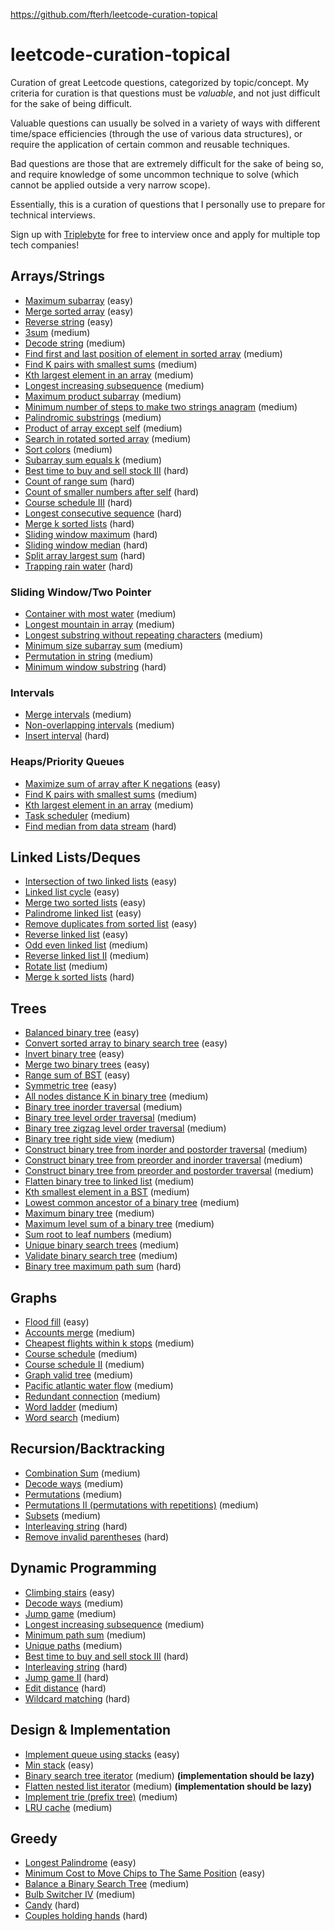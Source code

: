 

https://github.com/fterh/leetcode-curation-topical

# leetcode-curation-topical

Curation of great Leetcode questions, categorized by topic/concept. My criteria for curation is that questions must be *valuable*, and not just difficult for the sake of being difficult.

Valuable questions can usually be solved in a variety of ways with different time/space efficiencies (through the use of various data structures), or require the application of certain common and reusable techniques.

Bad questions are those that are extremely difficult for the sake of being so, and require knowledge of some uncommon technique to solve (which cannot be applied outside a very narrow scope).

Essentially, this is a curation of questions that I personally use to prepare for technical interviews.

Sign up with [Triplebyte](https://triplebyte.com/iv/axLndCI/cp) for free to interview once and apply for multiple top tech companies!

## Arrays/Strings

- [Maximum subarray](https://leetcode-cn.com/problems/maximum-subarray/) (easy)
- [Merge sorted array](https://leetcode-cn.com/problems/merge-sorted-array) (easy)
- [Reverse string](https://leetcode-cn.com/problems/reverse-string/) (easy)
- [3sum](https://leetcode-cn.com/problems/3sum/) (medium)
- [Decode string](https://leetcode-cn.com/problems/decode-string/) (medium)
- [Find first and last position of element in sorted array](https://leetcode-cn.com/problems/find-first-and-last-position-of-element-in-sorted-array/) (medium)
- [Find K pairs with smallest sums](https://leetcode-cn.com/problems/find-k-pairs-with-smallest-sums/) (medium)
- [Kth largest element in an array](https://leetcode-cn.com/problems/kth-largest-element-in-an-array/) (medium)
- [Longest increasing subsequence](https://leetcode-cn.com/problems/longest-increasing-subsequence/) (medium)
- [Maximum product subarray](https://leetcode-cn.com/problems/maximum-product-subarray/) (medium)
- [Minimum number of steps to make two strings anagram](https://leetcode-cn.com/problems/minimum-number-of-steps-to-make-two-strings-anagram/) (medium)
- [Palindromic substrings](https://leetcode-cn.com/problems/palindromic-substrings/) (medium)
- [Product of array except self](https://leetcode-cn.com/problems/product-of-array-except-self/) (medium)
- [Search in rotated sorted array](https://leetcode-cn.com/problems/search-in-rotated-sorted-array/) (medium)
- [Sort colors](https://leetcode-cn.com/problems/sort-colors/) (medium)
- [Subarray sum equals k](https://leetcode-cn.com/problems/subarray-sum-equals-k/) (medium)
- [Best time to buy and sell stock III](https://leetcode-cn.com/problems/best-time-to-buy-and-sell-stock-iii/) (hard)
- [Count of range sum](https://leetcode-cn.com/problems/count-of-range-sum/) (hard)
- [Count of smaller numbers after self](https://leetcode-cn.com/problems/count-of-smaller-numbers-after-self/) (hard)
- [Course schedule III](https://leetcode-cn.com/problems/course-schedule-iii/) (hard)
- [Longest consecutive sequence](https://leetcode-cn.com/problems/longest-consecutive-sequence/) (hard)
- [Merge k sorted lists](https://leetcode-cn.com/problems/merge-k-sorted-lists) (hard)
- [Sliding window maximum](https://leetcode-cn.com/problems/sliding-window-maximum/) (hard)
- [Sliding window median](https://leetcode-cn.com/problems/sliding-window-median/) (hard)
- [Split array largest sum](https://leetcode-cn.com/problems/split-array-largest-sum/) (hard)
- [Trapping rain water](https://leetcode-cn.com/problems/trapping-rain-water/) (hard)

### Sliding Window/Two Pointer

- [Container with most water](https://leetcode-cn.com/problems/container-with-most-water/) (medium)
- [Longest mountain in array](https://leetcode-cn.com/problems/longest-mountain-in-array/) (medium)
- [Longest substring without repeating characters](https://leetcode-cn.com/problems/longest-substring-without-repeating-characters/) (medium)
- [Minimum size subarray sum](https://leetcode-cn.com/problems/minimum-size-subarray-sum/) (medium)
- [Permutation in string](https://leetcode-cn.com/problems/permutation-in-string/) (medium)
- [Minimum window substring](https://leetcode-cn.com/problems/minimum-window-substring/) (hard)

### Intervals

- [Merge intervals](https://leetcode-cn.com/problems/merge-intervals) (medium)
- [Non-overlapping intervals](https://leetcode-cn.com/problems/non-overlapping-intervals/) (medium)
- [Insert interval](https://leetcode-cn.com/problems/insert-interval/) (hard)

### Heaps/Priority Queues

- [Maximize sum of array after K negations](https://leetcode-cn.com/problems/maximize-sum-of-array-after-k-negations/) (easy)
- [Find K pairs with smallest sums](https://leetcode-cn.com/problems/find-k-pairs-with-smallest-sums/) (medium)
- [Kth largest element in an array](https://leetcode-cn.com/problems/kth-largest-element-in-an-array/) (medium)
- [Task scheduler](https://leetcode-cn.com/problems/task-scheduler/) (medium)
- [Find median from data stream](https://leetcode-cn.com/problems/find-median-from-data-stream/) (hard)

## Linked Lists/Deques

- [Intersection of two linked lists](https://leetcode-cn.com/problems/intersection-of-two-linked-lists/) (easy)
- [Linked list cycle](https://leetcode-cn.com/problems/linked-list-cycle) (easy)
- [Merge two sorted lists](https://leetcode-cn.com/problems/merge-two-sorted-lists) (easy)
- [Palindrome linked list](https://leetcode-cn.com/problems/palindrome-linked-list/) (easy)
- [Remove duplicates from sorted list](https://leetcode-cn.com/problems/remove-duplicates-from-sorted-list/) (easy)
- [Reverse linked list](https://leetcode-cn.com/problems/reverse-linked-list/) (easy)
- [Odd even linked list](https://leetcode-cn.com/problems/odd-even-linked-list/) (medium)
- [Reverse linked list II](https://leetcode-cn.com/problems/reverse-linked-list-ii/) (medium)
- [Rotate list](https://leetcode-cn.com/problems/rotate-list/) (medium)
- [Merge k sorted lists](https://leetcode-cn.com/problems/merge-k-sorted-lists/) (hard)

## Trees

- [Balanced binary tree](https://leetcode-cn.com/problems/balanced-binary-tree/) (easy)
- [Convert sorted array to binary search tree](https://leetcode-cn.com/problems/convert-sorted-array-to-binary-search-tree/) (easy)
- [Invert binary tree](https://leetcode-cn.com/problems/invert-binary-tree/) (easy)
- [Merge two binary trees](https://leetcode-cn.com/problems/merge-two-binary-trees/) (easy)
- [Range sum of BST](https://leetcode-cn.com/problems/range-sum-of-bst/) (easy)
- [Symmetric tree](https://leetcode-cn.com/problems/symmetric-tree/) (easy)
- [All nodes distance K in binary tree](https://leetcode-cn.com/problems/all-nodes-distance-k-in-binary-tree/) (medium)
- [Binary tree inorder traversal](https://leetcode-cn.com/problems/binary-tree-inorder-traversal/) (medium)
- [Binary tree level order traversal](https://leetcode-cn.com/problems/binary-tree-level-order-traversal/) (medium)
- [Binary tree zigzag level order traversal](https://leetcode-cn.com/problems/binary-tree-zigzag-level-order-traversal/) (medium)
- [Binary tree right side view](https://leetcode-cn.com/problems/binary-tree-right-side-view/) (medium)
- [Construct binary tree from inorder and postorder traversal](https://leetcode-cn.com/problems/construct-binary-tree-from-inorder-and-postorder-traversal/) (medium)
- [Construct binary tree from preorder and inorder traversal](https://leetcode-cn.com/problems/construct-binary-tree-from-preorder-and-inorder-traversal) (medium)
- [Construct binary tree from preorder and postorder traversal](https://leetcode-cn.com/problems/construct-binary-tree-from-preorder-and-postorder-traversal) (medium)
- [Flatten binary tree to linked list](https://leetcode-cn.com/problems/flatten-binary-tree-to-linked-list/) (medium)
- [Kth smallest element in a BST](https://leetcode-cn.com/problems/kth-smallest-element-in-a-bst/) (medium)
- [Lowest common ancestor of a binary tree](https://leetcode-cn.com/problems/lowest-common-ancestor-of-a-binary-tree/) (medium)
- [Maximum binary tree](https://leetcode-cn.com/problems/maximum-binary-tree/) (medium)
- [Maximum level sum of a binary tree](https://leetcode-cn.com/problems/maximum-level-sum-of-a-binary-tree/) (medium)
- [Sum root to leaf numbers](https://leetcode-cn.com/problems/sum-root-to-leaf-numbers/) (medium)
- [Unique binary search trees](https://leetcode-cn.com/problems/unique-binary-search-trees/) (medium)
- [Validate binary search tree](https://leetcode-cn.com/problems/validate-binary-search-tree/) (medium)
- [Binary tree maximum path sum](https://leetcode-cn.com/problems/binary-tree-maximum-path-sum/) (hard)

## Graphs

- [Flood fill](https://leetcode-cn.com/problems/flood-fill/) (easy)
- [Accounts merge](https://leetcode-cn.com/problems/accounts-merge) (medium)
- [Cheapest flights within k stops](https://leetcode-cn.com/problems/cheapest-flights-within-k-stops/) (medium)
- [Course schedule](https://leetcode-cn.com/problems/course-schedule/) (medium)
- [Course schedule II](https://leetcode-cn.com/problems/course-schedule-ii/) (medium)
- [Graph valid tree](https://leetcode-cn.com/problems/graph-valid-tree/) (medium)
- [Pacific atlantic water flow](https://leetcode-cn.com/problems/pacific-atlantic-water-flow/) (medium)
- [Redundant connection](https://leetcode-cn.com/problems/redundant-connection) (medium)
- [Word ladder](https://leetcode-cn.com/problems/word-ladder/) (medium)
- [Word search](https://leetcode-cn.com/problems/word-search/) (medium)

## Recursion/Backtracking

- [Combination Sum](https://leetcode-cn.com/problems/combination-sum/) (medium)
- [Decode ways](https://leetcode-cn.com/problems/decode-ways/) (medium)
- [Permutations](https://leetcode-cn.com/problems/permutations/) (medium)
- [Permutations II (permutations with repetitions)](https://leetcode-cn.com/problems/permutations-ii/) (medium)
- [Subsets](https://leetcode-cn.com/problems/subsets/) (medium)
- [Interleaving string](https://leetcode-cn.com/problems/interleaving-string/) (hard)
- [Remove invalid parentheses](https://leetcode-cn.com/problems/remove-invalid-parentheses/) (hard)

## Dynamic Programming

- [Climbing stairs](https://leetcode-cn.com/problems/climbing-stairs/) (easy)
- [Decode ways](https://leetcode-cn.com/problems/decode-ways/) (medium)
- [Jump game](https://leetcode-cn.com/problems/jump-game/) (medium)
- [Longest increasing subsequence](https://leetcode-cn.com/problems/longest-increasing-subsequence/) (medium)
- [Minimum path sum](https://leetcode-cn.com/problems/minimum-path-sum/) (medium)
- [Unique paths](https://leetcode-cn.com/problems/unique-paths/) (medium)
- [Best time to buy and sell stock III](https://leetcode-cn.com/problems/best-time-to-buy-and-sell-stock-iii/) (hard)
- [Interleaving string](https://leetcode-cn.com/problems/interleaving-string/) (hard)
- [Jump game II](https://leetcode-cn.com/problems/jump-game-ii) (hard)
- [Edit distance](https://leetcode-cn.com/problems/edit-distance/) (hard)
- [Wildcard matching](https://leetcode-cn.com/problems/wildcard-matching/) (hard)

## Design & Implementation

- [Implement queue using stacks](https://leetcode-cn.com/problems/implement-queue-using-stacks/) (easy)
- [Min stack](https://leetcode-cn.com/problems/min-stack/) (easy)
- [Binary search tree iterator](https://leetcode-cn.com/problems/binary-search-tree-iterator/) (medium) **(implementation should be lazy)**
- [Flatten nested list iterator](https://leetcode-cn.com/problems/flatten-nested-list-iterator/) (medium) **(implementation should be lazy)**
- [Implement trie (prefix tree)](https://leetcode-cn.com/problems/implement-trie-prefix-tree/) (medium)
- [LRU cache](https://leetcode-cn.com/problems/lru-cache) (medium)

## Greedy

- [Longest Palindrome](https://leetcode-cn.com/problems/longest-palindrome/) (easy)
- [Minimum Cost to Move Chips to The Same Position](https://leetcode-cn.com/problems/minimum-cost-to-move-chips-to-the-same-position/) (easy)
- [Balance a Binary Search Tree](https://leetcode-cn.com/problems/balance-a-binary-search-tree/) (medium)
- [Bulb Switcher IV](https://leetcode-cn.com/problems/bulb-switcher-iv/) (medium)
- [Candy](https://leetcode-cn.com/problems/candy/) (hard)
- [Couples holding hands](https://leetcode-cn.com/problems/couples-holding-hands/) (hard)